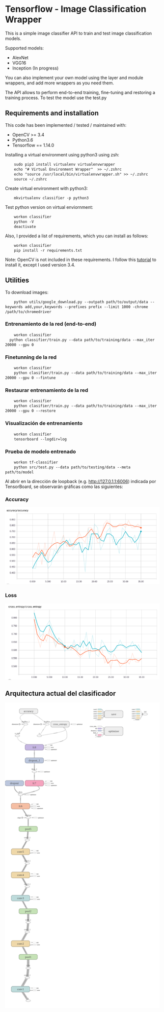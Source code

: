 # Tensorflow - Image Classification Wrapper

This is a simple image classifier API to train and test image classification models. 

Supported models:
- AlexNet 
- VGG16
- Inception (In progress)

You can also implement your own model using the layer and module wrappers, and add more wrappers as you need them. 

The API allows to perform end-to-end training, fine-tuning and restoring a training process. To test the model use the test.py

## Requirements and installation

This code has been implemented / tested / maintained with:
- OpenCV >= 3.4
- Python3.6
- Tensorflow == 1.14.0

Installing a virtual environment using python3 using zsh:
```
	sudo pip3 install virtualenv virtualenvwrapper
	echo "# Virtual Environment Wrapper"  >> ~/.zshrc
	echo "source /usr/local/bin/virtualenvwrapper.sh" >> ~/.zshrc
	source ~/.zshrc
```

Create virtual environment with python3:
```
	mkvirtualenv classifier -p python3
```

Test python version on virtual enviornment:
```
	workon classifier
	python -V
	deactivate
```

Also, I provided a list of requirements, which you can install as follows: 
```
	workon classifier
	pip install -r requirements.txt
```

Note: OpenCV is not included in these requirements. I follow this [tutorial](https://www.learnopencv.com/install-opencv3-on-ubuntu/) to install it, except I used version 3.4.

## Utilities

To download images:
```
	python utils/google_download.py --outpath path/to/output/data --keywords add,your,keywords --prefixes prefix --limit 1000 -chrome /path/to/chromedriver
```

### Entrenamiento de la red (end-to-end)
```
	workon classifier
  python classifier/train.py --data path/to/training/data --max_iter 20000 --gpu 0
```

### Finetunning de la red
```
	workon classifier
	python clasifier/train.py --data path/to/training/data --max_iter 20000 --gpu 0 --fintune
```

### Restaurar entrenamiento de la red
```
	workon classifier
	python clasifier/train.py --data path/to/training/data --max_iter 20000 --gpu 0 --restore
```

### Visualización de entrenamiento 
```
	workon classifier
	tensorboard --logdir=log
```

### Prueba de modelo entrenado
```
	workon tf-classifier
	python src/test.py --data path/to/testing/data --meta path/to/model
```

Al abrir en la dirección de loopback (e.g. http://127.0.1.1:6006) indicada por TensorBoard, se observarán gráficas como las siguientes:

### Accuracy
<p align="center"><img src="./readme/accuracy.png" /> </p>

### Loss
<p align="center"><img src="./readme/loss.png" /> </p>

## Arquitectura actual del clasificador
<p align="center"><img src="./readme/alexnet.png" /> </p>